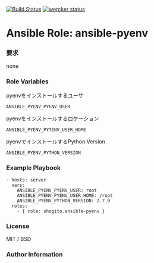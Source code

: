 [![Build Status](https://travis-ci.org/shogito/ansible-pyenv.svg?branch=master)](https://travis-ci.org/shogito/ansible-pyenv)
[![wercker status](https://app.wercker.com/status/4e08a3a5894734f295ad5a1c242951dc/m "wercker status")](https://app.wercker.com/project/bykey/4e08a3a5894734f295ad5a1c242951dc)

# Ansible Role: ansible-pyenv

### 要求
none

### Role Variables
pyenvをインストールするユーザ
```
ANSIBLE_PYENV_PYENV_USER
```
pyenvをインストールするロケーション
```
ANSIBLE_PYENV_PYTENV_USER_HOME
```
pyenvでインストールするPython Version
```
ANSIBLE_PYENV_PYTHON_VERSION
```

### Example Playbook
```
- hosts: server
  vars:
    ANSIBLE_PYENV_PYENV_USER: root
    ANSIBLE_PYENV_PYENV_USER_HOME: /root 
    ANSIBLE_PYENV_PYTHON_VERSION: 2.7.9
  roles:
    - { role: shogito.ansible-pyenv }
```

### License
MIT / BSD

### Author Information
